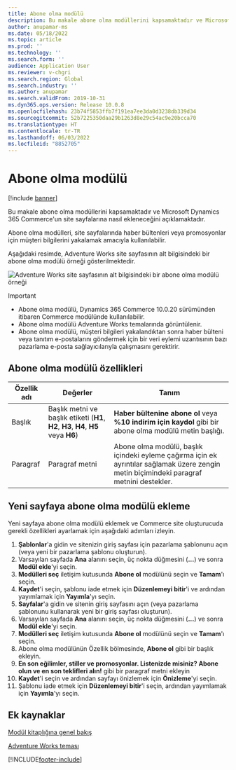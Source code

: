 ```yaml
---
title: Abone olma modülü
description: Bu makale abone olma modüllerini kapsamaktadır ve Microsoft Dynamics 365 Commerce'un site sayfalarına nasıl ekleneceğini açıklamaktadır.
author: anupamar-ms
ms.date: 05/18/2022
ms.topic: article
ms.prod: ''
ms.technology: ''
ms.search.form: ''
audience: Application User
ms.reviewer: v-chgri
ms.search.region: Global
ms.search.industry: ''
ms.author: anupamar
ms.search.validFrom: 2019-10-31
ms.dyn365.ops.version: Release 10.0.8
ms.openlocfilehash: 23b74f5853ffb7f191ea7ee3da0d3238db339d34
ms.sourcegitcommit: 52b7225350daa29b1263d8e29c54ac9e20bcca70
ms.translationtype: HT
ms.contentlocale: tr-TR
ms.lasthandoff: 06/03/2022
ms.locfileid: "8852705"
---
```

# <a name="subscribe-module"></a>Abone olma modülü

[!include [banner](includes/banner.md)]

Bu makale abone olma modüllerini kapsamaktadır ve Microsoft Dynamics 365 Commerce'un site sayfalarına nasıl ekleneceğini açıklamaktadır.

Abone olma modülleri, site sayfalarında haber bültenleri veya promosyonlar için müşteri bilgilerini yakalamak amacıyla kullanılabilir.

Aşağıdaki resimde, Adventure Works site sayfasının alt bilgisindeki bir abone olma modülü örneği gösterilmektedir.

![Adventure Works site sayfasının alt bilgisindeki bir abone olma modülü örneği](./media/Subscribe.PNG)

> [!IMPORTANT]
> - Abone olma modülü, Dynamics 365 Commerce 10.0.20 sürümünden itibaren Commerce modülünde kullanılabilir.
> - Abone olma modülü Adventure Works temalarında görüntülenir.
> - Abone olma modülü, müşteri bilgileri yakalandıktan sonra haber bülteni veya tanıtım e-postalarını göndermek için bir veri eylemi uzantısının bazı pazarlama e-posta sağlayıcılarıyla çalışmasını gerektirir.

## <a name="subscribe-module-properties"></a>Abone olma modülü özellikleri

| Özellik adı | Değerler | Tanım |
|---------------|--------|-------------|
| Başlık       | Başlık metni ve başlık etiketi (**H1**, **H2**, **H3**, **H4**, **H5** veya **H6**) | **Haber bültenine abone ol** veya **%10 indirim için kaydol** gibi bir abone olma modülü metin başlığı. |
| Paragraf     | Paragraf metni | Abone olma modülü, başlık içindeki eyleme çağırma için ek ayrıntılar sağlamak üzere zengin metin biçimindeki paragraf metnini destekler. |

## <a name="add-a-subscribe-module-to-a-new-page"></a>Yeni sayfaya abone olma modülü ekleme

Yeni sayfaya abone olma modülü eklemek ve Commerce site oluşturucuda gerekli özellikleri ayarlamak için aşağıdaki adımları izleyin.

1. **Şablonlar**'a gidin ve sitenizin giriş sayfası için pazarlama şablonunu açın (veya yeni bir pazarlama şablonu oluşturun).
1. Varsayılan sayfada **Ana** alanını seçin, üç nokta düğmesini (**...**) ve sonra **Modül ekle**'yi seçin.
1. **Modülleri seç** iletişim kutusunda **Abone ol** modülünü seçin ve **Tamam**'ı seçin.
1. **Kaydet**'i seçin, şablonu iade etmek için **Düzenlemeyi bitir**'i ve ardından yayımlamak için **Yayımla**'yı seçin.
1. **Sayfalar**'a gidin ve sitenin giriş sayfasını açın (veya pazarlama şablonunu kullanarak yeni bir giriş sayfası oluşturun).
1. Varsayılan sayfada **Ana** alanını seçin, üç nokta düğmesini (**...**) ve sonra **Modül ekle**'yi seçin.
1. **Modülleri seç** iletişim kutusunda **Abone ol** modülünü seçin ve **Tamam**'ı seçin.
1. Abone olma modülünün Özellik bölmesinde, **Abone ol** gibi bir başlık ekleyin.
1. **En son eğilimler, stiller ve promosyonlar. Listenizde misiniz? Abone olun ve en son teklifleri alın!** gibi bir paragraf metni ekleyin
1. **Kaydet**'i seçin ve ardından sayfayı önizlemek için **Önizleme**'yi seçin.
1. Şablonu iade etmek için **Düzenlemeyi bitir**'i seçin, ardından yayımlamak için **Yayımla**'yı seçin.

## <a name="additional-resources"></a>Ek kaynaklar

[Modül kitaplığına genel bakış](starter-kit-overview.md)

[Adventure Works teması](adventure-works-theme.md)

[!INCLUDE[footer-include](../includes/footer-banner.md)]
